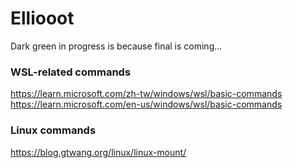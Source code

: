 # Elliooot

Dark green in progress is because final is coming...

### WSL-related commands
https://learn.microsoft.com/zh-tw/windows/wsl/basic-commands  
https://learn.microsoft.com/en-us/windows/wsl/basic-commands

### Linux commands
https://blog.gtwang.org/linux/linux-mount/
